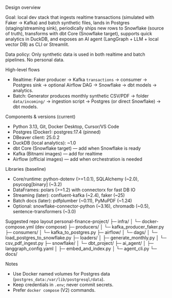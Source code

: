 Design overview

Goal: local dev stack that ingests realtime transactions (simulated with Faker → Kafka) and batch synthetic files, lands in Postgres (staging/streaming sink), periodically ships new rows to Snowflake (source of truth), transforms with dbt Core (Snowflake target), supports quick analytics in DuckDB, and exposes an AI agent (LangGraph + LLM + local vector DB) as CLI or Streamlit.

Data policy: Only synthetic data is used in both realtime and batch pipelines. No personal data.

High-level flows
- Realtime: Faker producer → Kafka `transactions` → consumer → Postgres sink → optional Airflow DAG → Snowflake → dbt models → analytics.
- Batch: Generator produces monthly synthetic CSV/PDF → folder `data/incoming/` → ingestion script → Postgres (or direct Snowflake) → dbt models.

Components & versions (current)
- Python 3.13, Git, Docker Desktop, Cursor/VS Code
- Postgres (Docker): postgres:17.4 (pinned)
- DBeaver client: 25.0.2
- DuckDB (local analytics): ~1.0
- dbt Core (Snowflake target) — add when Snowflake is ready
- Kafka (Bitnami images) — add for realtime
- Airflow (official images) — add when orchestration is needed

Libraries (baseline)
- Core/runtime: python-dotenv (>=1.0.1), SQLAlchemy (~2.0), psycopg[binary] (~3.2)
- DataFrames: polars (>=1.2) with connectorx for fast DB IO
- Streaming (later): confluent-kafka (~2.4), faker (~25)
- Batch docs (later): pdfplumber (~0.11), PyMuPDF (~1.24)
- Optional: snowflake-connector-python (~3.16), chromadb (~0.5), sentence-transformers (~3.0)

Suggested repo layout
personal-finance-project/
├─ infra/
│  └─ docker-compose.yml (dev compose)
├─ producers/
│  └─ kafka_producer_faker.py
├─ consumers/
│  └─ kafka_to_postgres.py
├─ airflow/
│  └─ dags/
│     └─ load_postgres_to_snowflake.py
├─ loaders/
│  ├─ generate_monthly.py
│  └─ csv_pdf_ingest.py
├─ snowflake/
│  └─ dbt_project/
├─ ai_agent/
│  ├─ langgraph_config.yaml
│  ├─ embed_and_index.py
│  └─ agent_cli.py
└─ docs/

Notes
- Use Docker named volumes for Postgres data (`postgres_data:/var/lib/postgresql/data`).
- Keep credentials in `.env`; never commit secrets.
- Prefer `docker compose` (V2) commands.